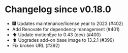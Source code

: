 # Changelog since v0.18.0
- 🎆 Updates maintenance/license year to 2023 (#402) 
- Add Renovate for dependency management (#401) 
- ⬆️ Update motionEye to 0.43 (dev) (#400) 
- ⬆️ Upgrades add-on base image to 13.2.1 (#399) 
- Fix broken URL (#392) 
